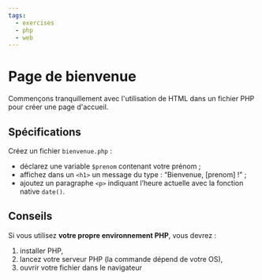 ```yaml
---
tags:
  - exercises
  - php
  - web
---
```


# Page de bienvenue

Commençons tranquillement avec l'utilisation de HTML dans un fichier PHP pour créer une page d'accueil.

## Spécifications

Créez un fichier `bienvenue.php` :

- déclarez une variable `$prenom` contenant votre prénom ;
- affichez dans un `<h1>` un message du type : “Bienvenue, [prenom] !” ;
- ajoutez un paragraphe `<p>` indiquant l’heure actuelle avec la fonction native `date()`.

## Conseils

Si vous utilisez **votre propre environnement PHP**, vous devrez :

1. installer PHP,
2. lancez votre serveur PHP (la commande dépend de votre OS),
3. ouvrir votre fichier dans le navigateur

